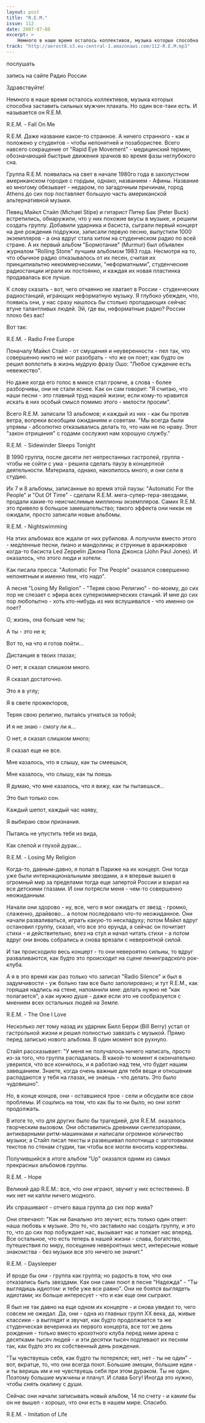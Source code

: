 ```yaml
---
layout: post
title: "R.E.M."
issue: 112
date: 2007-07-08
excerpt: >
    Немного в наше время осталось коллективов, музыка которых способна заставить сильных мужчин плакать. Но один все-таки есть. И называется он R.E.M.
track: "http://aerost8.s3.eu-central-1.amazonaws.com/112-R.E.M.mp3"
---
```


послушать

запись на сайте Радио России

Здравствуйте!

Немного в наше время осталось коллективов, музыка которых способна заставить сильных мужчин плакать. Но один все-таки есть. И называется он R.E.M.

R.E.M. - Fall On Me

R.E.M. Даже название какое-то странное. А ничего странного - как и положено у студентов - чтобы непонятней и позабористее. Всего навсего сокращение от "Rapid Eye Movement" - медицинский термин, обозначающий быстрые движения зрачков во время фазы неглубокого сна.

Группа R.E.M. появилась на свет в начале 1980го года в захолустном американском городке с гордым, однако, названием - Афины. Название ко многому обязывает - недаром, по загадочным причинам, город Athens до сих пор поставляет большую часть американской альтернативной музыки.

Певец Майкл Стайп (Michael Stipe) и гитарист Питер Бак (Peter Buck) встретились, обнаружили, что у них похожие вкусы в музыке, и решили создать группу. Добавили ударника и басиста, сыграли первый концерт на дне рождения подружки, записали первую песню, выпустили 1000 экземпляров - а она вдруг стала хитом на студенческом радио по всей стране. А их первый альбом "Бормотание" (Murmur) был объявлен журналом "Rolling Stone" лучшим альбомом 1983 года. Несмотря на то, что обычное радио отказывалось от их песен, считая их принципиальтно некоммерческими, "неформатными", студенческие радиостанции играли их постоянно, и каждая их новая пластинка продавалась все лучше.

К слову сказать - вот, чего отчаянно не хватает в России - студенческих радиостанций, играющих неформатную музыку. Я глубоко убежден, что, появись они, у нас сразу нашлось бы столько пропадающих сейчас втуне талантливых людей. Эй, где вы, неформатные радио? России плохо без вас!

Вот так:

R.E.M. - Radio Free Europe

Поначалу Майкл Стайп - от смущения и неуверенности - пел так, что совершенно никто не мог разобрать - что же он поет; как будто он решил воплотить в жизнь мудрую фразу Ошо: "Любое суждение есть невежество".

Но даже когда его голос в миксе стал громче, а слова - более разборчивы, они не стали яснее. Как он сам говорит: "Я считаю, что наши песни - это главный труд нашей жизни; если кому-то нравится искать в них особый смысл помимо этого - милости просим".

Всего R.E.M. записали 13 альбомов; и каждый из них - как бы против ветра, вопреки всеобщим ожиданиям и советам. "Мы всегда были упрямы - абсолютно отказывались делать то, что нам не по нраву. Этот "закон отрицания" с годами сослужил нам хорошую службу."

R.E.M. - Sidewinder Sleeps Tonight

В 1990 группа, после десяти лет непрестанных гастролей, группа - чтобы не сойти с ума - решила сделать паузу в концертной деятельности. Материала, однако, накопилось много, и они сели в студию.

Их 7 и 8 альбомы, записанные во время этой паузы: "Automatic For the People" и "Out Of Time" - сделали R.E.M. мега-супер-тера-звездами, продали какие-то неисчислимые миллионы экземпляров. Самих R.E.M. это привело в большое замешательство; такого эффекта они никак не ожидали, просто записали новые альбомы.

R.E.M. - Nightswimming

На этих альбомах все ждали от них рубилова. А получили вместо этого - медленные песни, пиано и мандолины; и струнные в аранжировке когда-то басиста Led Zeppelin Джона Пола Джонса (John Paul Jones). И оказалось, что этого люди и хотели.

Как писала пресса: "Automatic For The People" оказался совершенно непонятным и именно тем, что надо".

А песня "Losing My Religion" - "Теряя свою Религию" - по-моему, до сих пор не слезает с эфира всех суперкоммерческих станций. И мне до сих пор любопытно - хоть кто-нибудь из них вслушивался - что именно он поет?

О, жизнь, она больше чем ты;

А ты - это не я;

Вот то, на что я готов пойти...

Дистанция в твоих глазах;

О нет; я сказал слишком много.

Я сказал достаточно.

Это я в углу;

Я в свете прожекторов,

Теряя свою религию, пытаясь угнаться за тобой;

И я не знаю - смогу ли я...

О нет, я сказал слишком много;

Я сказал еще не все.

Мне казалось, что я слышу, как ты смеешься,

Мне казалось, что слышу, как ты поешь

Я думаю, что мне казалось, что я вижу, как ты пытаешься...

Это был только сон.

Каждый шепот, каждый час наяву,

Я выбираю свои признания.

Пытаясь не упустить тебя из вида,

Как слепой и глухой дурак...

R.E.M. - Losing My Religion

Когда-то, давным-давно, я попал в Париже на их концерт. Они тогда уже были интернациональными звездами, а я впервые вышел в огромный мир за пределами тогда еще запертой России и взирал на все детскими глазами. И они потрясли меня - чем-то совершенно неожиданным.

Начали они здорово - ну, все, чего я мог ожидать от звезд - громко, слаженно, драйвово... а потом последовало что-то неожиданное. Они начали разваливаться, играть какую-то нескладуху; потом Майкл вдруг остановил группу, сказал, что все это ерунда, а сейчас он почитает стихи - и действительно, влез на стул и начал читать стихи - а потом вдруг они вновь собрались и снова врезали с невероятной силой.

И так происходило весь концерт - то они невероятно сильны, то вдруг разваливаются, как будто это происходит на сцене ленинградского рок-клуба.

А я в это время как раз только что записал "Radio Silence" и был в задумчивости - уж больно там все было заполировано; и тут R.E.M., как горящая надпись на стене, напомнили мне: делать нужно не "как полагается", а как нужно душе - даже если это не сообразуется с мнением всех остальных людей на Земле.

R.E.M. - The One I Love

Несколько лет тому назад их ударник Билл Берри (Bill Berry) устал от гастрольной жизни и решил полностью завязать с музыкой. Прямо перед записью нового альбома. В один момент все рухнуло.

Стайп рассказывает: "У меня не получалось ничего написать, просто из-за того, что группа распадалась. В какой-то момент я окончательно уверился, что все кончилось, и я работаю над тем, что будет нашим завещанием. Знаете, когда очень важные для тебя вещи и отношения распадаются у тебя на глазах, не знаешь - что делать. Это было чудовишно".

Но, в конце концов, они - оставшиеся трое - сели и обсудили все свои проблемы. И сошлись на том, что как бы то ни было, но они хотят продолжать.

В итоге то, что для других было бы трагедией, для R.E.M. оказалось творческим вызовом. Они обставились древними синтезаторами, антикварными ритм-машинками и написали огромное количество музыки; а Стайп писал тексты и развешивал полотнища с заготовками текстов по стенам студии, так чтобы все могли вносить коррективы.

Получившийся в итоге альбом "Up" оказался одним из самых прекрасных альбомов группы.

R.E.M. - Hope

Великий дар R.E.M.: все, что они играют, звучит у них естественно. В них нет ни капли ничего модного.

Их спрашивают - отчего ваша группа до сих пор жива?

Они отвечают: "Как ни банально это звучит, есть только один ответ: наша любовь к музыке. Это то, что заставило нас создать группу, и это то, что до сих пор побуждает нас, вызывает нас и толкает нас вперед. Все остальное, что есть теперь в нашей жизни - слава, богатство, путешествия по миру, посещение невероятных мест, интересные новые знакомства - без музыки все это ничего не значит."

R.E.M. - Daysleeper

И вроде бы они - группа как группа; но радость в том, что они отказались быть звездами. Как они сами поют в песне "Надежда" - "Ты выглядишь идиотом: и тебе уже все равно". Они не боятся выглядеть идиотами; их больше интересует - что и как еще они сыграют.

Я был не так давно на еще одном их концерте - и снова увидел то, чего совсем не ожидал. Да, они - одна из главных групп XX века, да, живые классики - а выглядят и звучат, как будто продолжается та же студенческая вечеринка их первого концерта, все тот же день рождения - только вместо крохотного клуба перед ними арена с десятками тысяч людей - и эти десятки тысяч подпевают их песням так, как будто это их собственный день рождения.

"Ты чувствуешь себя, как будто ты потерялся; нет, нет - ты не один" - вот, вкратце, то, что они всегда поют. Большие эмоции, большие идеи - и ты веришь им и не чувствуешь себя при этом дураком. Ты не один. Поэтому большие мужчины и плачут. И слава Богу! Иногда это нужно, чтобы снять окалину с души.

Сейчас они начали записывать новый альбом, 14 по счету - и каким бы он не вышел - хорошо, что они есть в нашем мире. Спасибо.

R.E.M. - Imitation of Life
